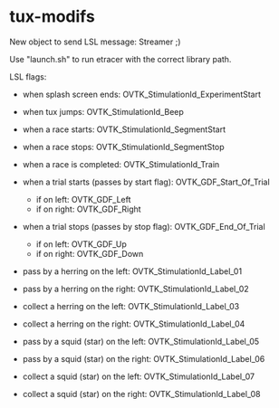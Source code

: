 # tux-modifs

New object to send LSL message: Streamer ;)

Use "launch.sh" to run etracer with the correct library path.

LSL flags:

- when splash screen ends: OVTK_StimulationId_ExperimentStart
- when tux jumps: OVTK_StimulationId_Beep
- when a race starts: OVTK_StimulationId_SegmentStart
- when a race stops: OVTK_StimulationId_SegmentStop
- when a race is completed: OVTK_StimulationId_Train

- when a trial starts (passes by start flag): OVTK_GDF_Start_Of_Trial
  - if on left: OVTK_GDF_Left
  - if on right: OVTK_GDF_Right
- when a trial stops (passes by stop flag): OVTK_GDF_End_Of_Trial
  - if on left: OVTK_GDF_Up
  - if on right: OVTK_GDF_Down

- pass by a herring on the left: OVTK_StimulationId_Label_01
- pass by a herring on the right: OVTK_StimulationId_Label_02

- collect a herring on the left: OVTK_StimulationId_Label_03
- collect a herring on the right: OVTK_StimulationId_Label_04

- pass by a squid (star) on the left: OVTK_StimulationId_Label_05
- pass by a squid (star) on the right: OVTK_StimulationId_Label_06

- collect a squid (star) on the left: OVTK_StimulationId_Label_07
- collect a squid (star) on the right: OVTK_StimulationId_Label_08